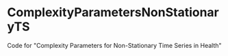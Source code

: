 # ComplexityParametersNonStationaryTS
Code for "Complexity Parameters for Non-Stationary Time Series in Health"
